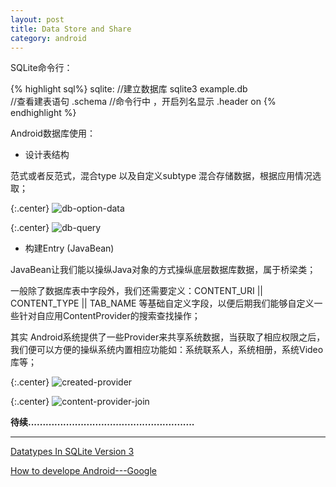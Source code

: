 ```yaml
---
layout: post
title: Data Store and Share
category: android
---
```

SQLite命令行：

{% highlight sql%}
sqlite:
//建立数据库
sqlite3  example.db  
//查看建表语句
.schema
//命令行中 ，开启列名显示
.header on
{% endhighlight %}

Android数据库使用：

* 设计表结构

范式或者反范式，混合type 以及自定义subtype 混合存储数据，根据应用情况选取；

{:.center}
![db-option-data](http://javaclee.com/assets%2Fimg%2F20160110%2Fdb-option-data.PNG)

{:.center}
![db-query](http://javaclee.com/assets%2Fimg%2F20160110%2Fdb-query.PNG)

* 构建Entry (JavaBean)

JavaBean让我们能以操纵Java对象的方式操纵底层数据库数据，属于桥梁类；

一般除了数据库表中字段外，我们还需要定义：CONTENT\_URI || CONTENT\_TYPE || TAB\_NAME 等基础自定义字段，以便后期我们能够自定义一些针对自应用ContentProvider的搜索查找操作；

其实 Android系统提供了一些Provider来共享系统数据，当获取了相应权限之后，我们便可以方便的操纵系统内置相应功能如：系统联系人，系统相册，系统Video库等；



{:.center}
![created-provider](http://javaclee.com/assets%2Fimg%2F20160112%2Fcreated-provider.PNG)

{:.center}
![content-provider-join](http://javaclee.com/assets%2Fimg%2F20160112%2Fcontent-provider-join.PNG)


**待续.........................................................**



---

[Datatypes In SQLite Version 3](http://www.sqlite.org/datatype3.html)

[How to develope Android---Google](https://www.udacity.com/course/viewer#!/c-ud853)
